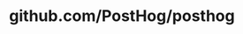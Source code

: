 ---
layout: post
title: github.com/PostHog/posthog
categories: link
tags: [انگلیسی, گیت‌هاب, برنامه‌نویسی]
---